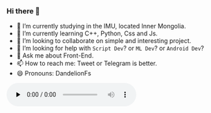 ### Hi there 👋

- 🔭 I’m currently studying in the IMU, located Inner Mongolia.
- 🌱 I’m currently learning C++, Python, Css and Js.
- 👯 I’m looking to collaborate on simple and interesting project.
- 🤔 I’m looking for help with `Script Dev`? or `ML Dev`? or `Android Dev`? 
- 💬 Ask me about Front-End.
- 📫 How to reach me: Tweet or Telegram is better.
- 😄 Pronouns: DandelionFs

<!--
**DandelionFs/dandelionfs** is a ✨ _special_ ✨ repository because its `README.md` (this file) appears on your GitHub profile.

Here are some ideas to get you started:

- 🔭 I’m currently working on ...
- 🌱 I’m currently learning ...
- 👯 I’m looking to collaborate on ...
- 🤔 I’m looking for help with ...
- 💬 Ask me about ...
- 📫 How to reach me: ...
- 😄 Pronouns: ...
- ⚡ Fun fact: ...
-->

<audio id="audio" controls="" preload="none">
<source id="mp3" src="http://blog.dfslfh.cn/usr/uploads/2020/07/3232114523.mp3">
</audio>
